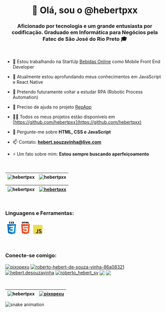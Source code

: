 <h1 align="center">👋 Olá, sou o @hebertpxx</h1>

<h3 align="center">Aficionado por tecnologia e um grande entusiasta por codificação. Graduado em Informática para Negócios pela Fatec de São José do Rio Preto 🎓</h3>

<br>

- 🔭 Estou trabalhando na StartUp [Bebidas Online](https://bebidas.app) como Mobile Front End Developer

- 🌱 Atualmente estou aprofundando meus conhecimentos em JavaScript e React Native

- 👯 Pretendo futuramente voltar a estudar RPA (Robotic Process Automation)

- 🤝 Preciso de ajuda no projeto [RepApp](https://github.com/hebertpxx/REPapp)

- 👨‍💻 Todos os meus projetos estão disponíveis em [https://github.com/hebertpxx](https://github.com/hebertpxx)

- 💬 Pergunte-me sobre **HTML, CSS e JavaScript**

- 📫 Contato: **hebert.souzavinha@live.com**

- ⚡ Um fato sobre mim: **Estou sempre buscando aperfeiçoamento**

<br>

| <img src="https://github-readme-stats.vercel.app/api/top-langs?username=hebertpxx&show_icons=true&theme=dark&locale=en&layout=compact" alt="hebertpxx" /> | <img src="https://github-readme-stats.vercel.app/api?username=hebertpxx&show_icons=true&theme=dark&locale=en" alt="hebertpxx" /> |
| --- | --- |

| <img align="right" src="https://github-readme-streak-stats.herokuapp.com/?user=hebertpxx&" alt="hebertpxx" /> | <a href="https://github.com/ryo-ma/github-profile-trophy"><img src="https://github-profile-trophy.vercel.app/?username=hebertpxx&title=Commits,Repositories,Issues&theme=chalk" alt="hebertpxx"/></a> |
| --- | --- | 

<br>

<h3 align="left">Linguagens e Ferramentas:</h3>
<p align="left">
    <a href="https://www.w3schools.com/css/" target="_blank" rel="noreferrer"><img src="https://raw.githubusercontent.com/devicons/devicon/master/icons/css3/css3-original-wordmark.svg" alt="css3" width="40" height="40"/></a>
    <a href="https://www.w3.org/html/" target="_blank" rel="noreferrer"><img src="https://raw.githubusercontent.com/devicons/devicon/master/icons/html5/html5-original-wordmark.svg" alt="html5" width="40" height="40"/></a>
    <a href="https://developer.mozilla.org/en-US/docs/Web/JavaScript" target="_blank" rel="noreferrer"><img src="https://raw.githubusercontent.com/devicons/devicon/master/icons/javascript/javascript-original.svg" alt="javascript" width="30" height="30"/></a>
</p>

<br>

<h3 align="left">Conecte-se comigo:</h3>
<p align="left">
<a href="https://twitter.com/pixopexu" target="blank"><img align="center" src="https://raw.githubusercontent.com/rahuldkjain/github-profile-readme-generator/master/src/images/icons/Social/twitter.svg" alt="pixopexu" height="30" width="40" /></a>
<a href="https://linkedin.com/in/roberto-hebert-de-souza-vinha-86a08321" target="blank"><img align="center" src="https://raw.githubusercontent.com/rahuldkjain/github-profile-readme-generator/master/src/images/icons/Social/linked-in-alt.svg" alt="roberto-hebert-de-souza-vinha-86a08321" height="30" width="40" /></a>
<a href="https://fb.com/hebert.desouzavinha" target="blank"><img align="center" src="https://raw.githubusercontent.com/rahuldkjain/github-profile-readme-generator/master/src/images/icons/Social/facebook.svg" alt="hebert.desouzavinha" height="30" width="40" /></a>
<a href="https://instagram.com/roberto_hebert_sv" target="blank"><img align="center" src="https://raw.githubusercontent.com/rahuldkjain/github-profile-readme-generator/master/src/images/icons/Social/instagram.svg" alt="roberto_hebert_sv" height="30" width="40" /></a>
<a href="" target="blank"><img align="center" src="https://img.shields.io/badge/Discord-7289DA?style=for-the-badge&logo=discord&logoColor=white"/></a>
<a href="https://www.frontendmentor.io/profile/hebertpxx" target="blank"><img align="center" src="https://www.frontendmentor.io/static/images/logo-desktop.svg"></a>
</p>

<br>

| <img src="https://komarev.com/ghpvc/?username=hebertpxx&label=Profile%20views&color=0e75b6&style=flat" alt="hebertpxx" /> | <a href="https://twitter.com/pixopexu" target="blank"><img src="https://img.shields.io/twitter/follow/pixopexu?logo=twitter&style=for-the-badge" alt="pixopexu" /></a> |
| --- | --- |

![snake animation](https://github.com/cadudevemdobro/cadudevemdobro/blob/output/github-contribution-grid-snake.svg)

<!---
Sem comentários por ora
--->
